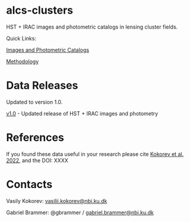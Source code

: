 # alcs-clusters
HST + IRAC images and photometric catalogs in lensing cluster fields.

Quick Links:

[Images and Photometric Catalogs](v1.0/fields.md)

[Methodology](v1.0/README.md)


# Data Releases

Updated to version 1.0.

[v1.0](v1.0/README.md) - Updated release of HST + IRAC images and photometry

# References

If you found these data useful in your research please cite [Kokorev et al. 2022](https://arxiv.org/abs/2207.07125), and the DOI: XXXX


# Contacts

Vasily Kokorev:  vasilii.kokorev@nbi.ku.dk

Gabriel Brammer: @gbrammer / gabriel.brammer@nbi.ku.dk
